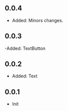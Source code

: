 ## 0.0.4

- Added: Minors changes.

## 0.0.3

-Added: TextButton

## 0.0.2

- Added: Text

## 0.0.1

- Init